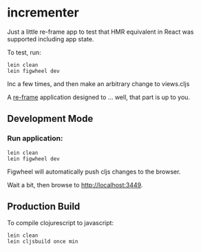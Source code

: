 # incrementer
Just a little re-frame app to test that HMR equivalent in React was supported including app state.

To test, run: 
```
lein clean
lein figwheel dev
```

Inc a few times, and then make an arbitrary change to views.cljs 

A [re-frame](https://github.com/Day8/re-frame) application designed to ... well, that part is up to you.

## Development Mode

### Run application:

```
lein clean
lein figwheel dev
```

Figwheel will automatically push cljs changes to the browser.

Wait a bit, then browse to [http://localhost:3449](http://localhost:3449).

## Production Build


To compile clojurescript to javascript:

```
lein clean
lein cljsbuild once min
```
